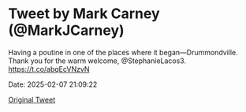 # Tweet by Mark Carney (@MarkJCarney)

Having a poutine in one of the places where it began—Drummondville. Thank you for the warm welcome, @StephanieLacos3. https://t.co/abqEcVNzvN

Date: 2025-02-07 21:09:22

[Original Tweet](https://x.com/MarkJCarney/status/1887971943732662330)
